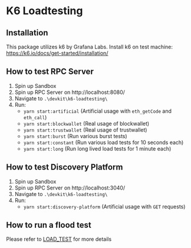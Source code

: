 # K6 Loadtesting

## Installation

This package utilizes k6 by Grafana Labs.
Install k6 on test machine: https://k6.io/docs/get-started/installation/

## How to test RPC Server

1. Spin up Sandbox
2. Spin up RPC Server on http://localhost:8080/
3. Navigate to `.\devkit\k6-loadtesting\`
4. Run:
   - `yarn start:artificial` (Artificial usage with `eth_getCode` and `eth_call`)
   - `yarn start:blockwallet` (Real usage of blockwallet)
   - `yarn start:trustwallet` (Real usage of trustwallet)
   - `yarn start:burst` (Run various burst tests)
   - `yarn start:constant` (Run various load tests for 10 seconds each)
   - `yarn start:long` (Run long lived load tests for 1 minute each)

## How to test Discovery Platform

1. Spin up Sandbox
2. Spin up RPC Server on http://localhost:3040/
3. Navigate to `.\devkit\k6-loadtesting\`
4. Run:
   - `yarn start:discovery-platform` (Artificial usage with `GET` requests)

## How to run a flood test

Please refer to [LOAD_TEST](./LOAD_TESTING.md) for more details

